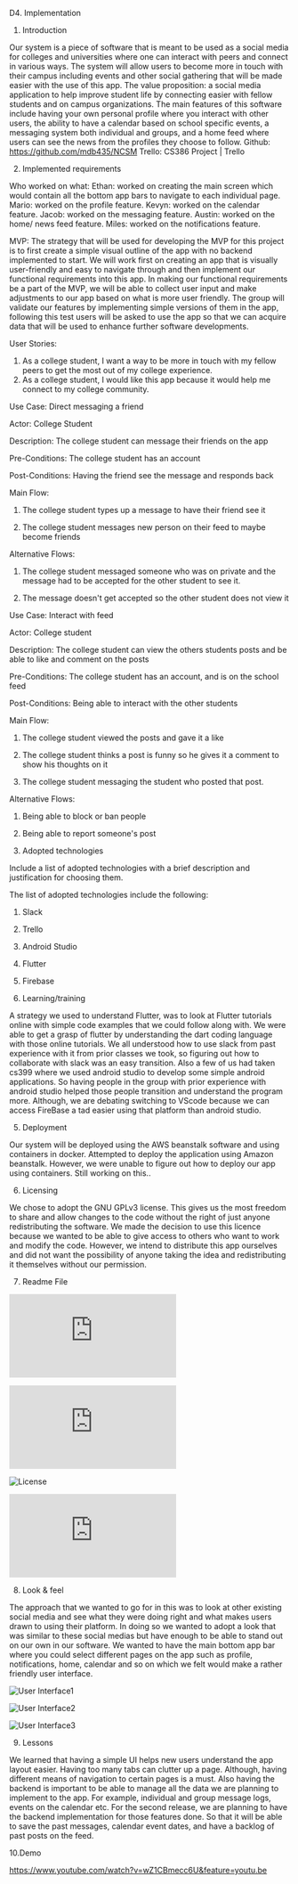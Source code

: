 D4. Implementation


1. Introduction 


Our system is a piece of software that is meant to be used as a social media for colleges and 
universities where one can interact with peers and connect in various ways. The system will 
allow users to become more in touch with their campus including events and other social 
gathering that will be made easier with the use of this app. The value proposition: a social media 
application to help improve student life by connecting easier with fellow students and on campus 
organizations. The main features of this software include having your own personal profile 
where you interact with other users, the ability to have a calendar based on school specific 
events, a messaging system both individual and groups, and a home feed where users can see 
the news from the profiles they choose to follow.
Github: https://github.com/mdb435/NCSM
Trello:  CS386 Project | Trello


2. Implemented requirements


Who worked on what:
Ethan: worked on creating the main screen which would contain all the bottom app bars to 
navigate to each individual page.
Mario: worked on the profile feature.
Kevyn: worked on the calendar feature.
Jacob: worked on the messaging feature.
Austin: worked on the home/ news feed feature.
Miles: worked on the notifications feature.


MVP: The strategy that will be used for developing the MVP for this project is to first create a 
simple visual outline of the app with no backend implemented to start. We will work first on 
creating an app that is visually user-friendly and easy to navigate through and then implement 
our functional requirements into this app. In making our functional requirements be a part of the 
MVP, we will be able to collect user input and make adjustments to our app based on what is 
more user friendly. The group will validate our features by implementing simple versions of them 
in the app, following this test users will be asked to use the app so that we can acquire data that 
will be used to enhance further software developments.


User Stories:

1. As a college student, I want a way to be more in touch with my fellow peers to get the most out of my college experience.
2. As a college student, I would like this app because it would help me connect to my college community.

Use Case: Direct messaging a friend

Actor: College Student

Description: The college student can message their friends on the app

Pre-Conditions: The college student has an account

Post-Conditions: Having the friend see the message and responds back

Main Flow:

1. The college student types up a message to have their friend see it

2. The college student messages new person on their feed to maybe become friends

Alternative Flows:

1. The college student messaged someone who was on private and the message had to be accepted for the other student to see it.

2. The message doesn't get accepted so the other student does not view it



Use Case: Interact with feed

Actor: College student

Description: The college student can view the others students posts and be able to like and comment on the posts

Pre-Conditions: The college student has an account, and is on the school feed

Post-Conditions: Being able to interact with the other students

Main Flow:

1. The college student viewed the posts and gave it a like

2. The college student thinks a post is funny so he gives it a comment to show his thoughts 
on it

3. The college student messaging the student who posted that post.

Alternative Flows:

1. Being able to block or ban people

2. Being able to report someone's post



3. Adopted technologies

 Include a list of adopted technologies with a brief description and justification for choosing 
 them. 


The list of adopted technologies include the following:

1. Slack

2. Trello

3. Android Studio

4. Flutter

5. Firebase



4. Learning/training 

A strategy we used to understand Flutter, was to look at Flutter tutorials online with simple code 
examples that we could follow along with. We were able to get a grasp of flutter by 
understanding the dart coding language with those online tutorials. We all understood how to 
use slack from past experience with it from prior classes we took, so figuring out how to 
collaborate with slack was an easy transition. Also a few of us had taken cs399 where we used 
android studio to develop some simple android applications. So having people in the group with 
prior experience with android studio helped those people transition and understand the program 
more. Although, we are debating switching to VScode because we can access FireBase a tad 
easier using that platform than android studio. 


5. Deployment 

Our system will be deployed using the AWS beanstalk software and using containers in docker. 
Attempted to deploy the application using Amazon beanstalk. However, we were unable to 
figure out how to deploy our app using containers. Still working on this.. 


6. Licensing 

We chose to adopt the GNU GPLv3 license. This gives us the most freedom to share and allow 
changes to the code without the right of just anyone redistributing the software. We made the 
decision to use this licence because we wanted to be able to give access to others who want to
work and modify the code. However, we intend to distribute this app ourselves and did not want 
the possibility of anyone taking the idea and redistributing it themselves without our permission.


7. Readme File

![Readme](https://github.com/mdb435/NCSM/blob/master/README.md)

![Contributing](https://github.com/mdb435/NCSM/blob/master/CONTRIBUTING.md)

![License](https://github.com/mdb435/NCSM/blob/master/LICENSE)

![Code of Conduct](https://github.com/mdb435/NCSM/blob/master/CODE_OF_CONDUCT.md)


8. Look & feel 

The approach that we wanted to go for in this was to look at other existing social media and see 
what they were doing right and what makes users drawn to using their platform. In doing so we 
wanted to adopt a look that was similar to these social medias but have enough to be able to 
stand out on our own in our software. We wanted to have the main bottom app bar where you 
could select different pages on the app such as profile, notifications, home, calendar and so on 
which we felt would make a rather friendly user interface.


![User Interface1](https://github.com/mdb435/NCSM/blob/master/Deliverable_Stuff/Deliverable_Images/feed.PNG)


![User Interface2](https://github.com/mdb435/NCSM/blob/master/Deliverable_Stuff/Deliverable_Images/demoPicTwo.PNG)


![User Interface3](https://github.com/mdb435/NCSM/blob/master/Deliverable_Stuff/Deliverable_Images/demoPicThree.PNG)



9. Lessons 

We learned that having a simple UI helps new users understand the app layout easier. 
Having too many tabs can clutter up a page. Although, having different means of navigation to 
certain pages is a must. Also having the backend is important to be able to manage all the data
we are planning to implement to the app. For example, individual and group message logs, 
events on the calendar etc. For the second release, we are planning to have the backend 
implementation for those features done. So that it will be able to save the past messages, 
calendar event dates, and have a backlog of past posts on the feed. 


10.Demo 

https://www.youtube.com/watch?v=wZ1CBmecc6U&feature=youtu.be

